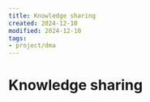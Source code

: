 ```yaml
---
title: Knowledge sharing
created: 2024-12-10
modified: 2024-12-10
tags:
- project/dma
---
```

# Knowledge sharing
